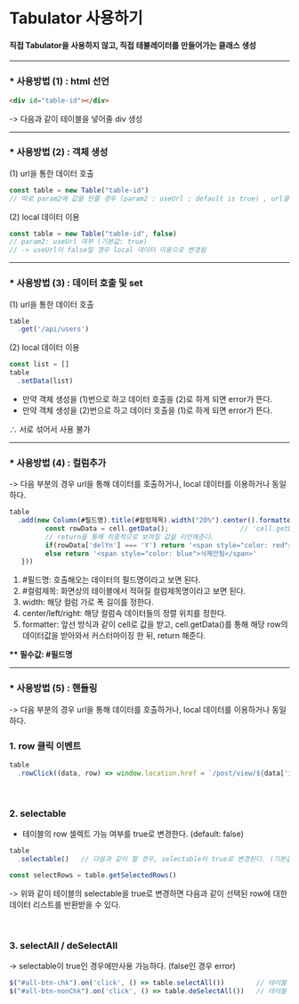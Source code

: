 # Tabulator 사용하기

#### 직접 Tabulator을 사용하지 않고, 직접 테뷸레이터를 만들어가는 클래스 생성

----

### * 사용방법 (1) : html 선언

```html
<div id="table-id"></div>
```
-> 다음과 같이 테이블을 넣어줄 div 생성

---

### * 사용방법 (2) : 객체 생성

(1) url을 통한 데이터 호출

```js
const table = new Table("table-id")
// 따로 param2에 값을 안줄 경우 (param2 : useUrl : default is true) , url을 통한 직접 데이터 호출
```

(2) local 데이터 이용
```js
const table = new Table("table-id", false)
// param2: useUrl 여부 (기본값: true)
// -> useUrl이 false일 경우 local 데이터 이용으로 변경됨
```

---

### * 사용방법 (3) : 데이터 호출 및 set

(1) url을 통한 데이터 호출

```js
table
  .get('/api/users')
```

(2) local 데이터 이용

```js
const list = []
table
  .setData(list)
```

* 만약 객체 생성을 (1)번으로 하고 데이터 호출을 (2)로 하게 되면 error가 뜬다.
*  만약 객체 생성을 (2)번으로 하고 데이터 호출을 (1)로 하게 되면 error가 뜬다.

∴ 서로 섞어서 사용 불가

---

### * 사용방법 (4) : 컬럼추가

-> 다음 부분의 경우 url을 통해 데이터를 호출하거나, local 데이터를 이용하거나 동일하다.

```js
table
  .add(new Column(#필드명).title(#컬럼제목).width("20%").center().formatter(function(cell) {
         const rowData = cell.getData();                  // 'cell.getData()'를 통해 해당 row 데이터를 가져온다.
         // return을 통해 최종적으로 보여질 값을 리턴해준다.
         if(rowData['delYn'] === 'Y') return '<span style="color: red">삭제됨</span>'
         else return '<span style="color: blue">삭제안됨</span>' 
   }))
```

1.  #필드명: 호출해오는 데이터의 필드명이라고 보면 된다.
2.  #컬럼제목: 화면상의 테이블에서 적혀질 컬럼제목명이라고 보면 된다.
3.  width: 해당 컬럼 가로 폭 길이를 정한다.
4.  center/left/right: 해당 컬럼속 데이터들의 정렬 위치를 정한다.
5.  formatter: 앞선 방식과 같이 cell로 값을 받고, cell.getData()를 통해 해당 row의 데이터값을 받아와서 커스터마이징 한 뒤, return 해준다.
 
__** 필수값: #필드명__

---

### * 사용방법 (5) : 핸들링

-> 다음 부분의 경우 url을 통해 데이터를 호출하거나, local 데이터를 이용하거나 동일하다.

### 1. row 클릭 이벤트
```js
table
  .rowClick((data, row) => window.location.href = `/post/view/${data['id']}`)  // 해당 row클릭에 대한 클릭 이벤트를 설정할 수 있다.
```

<br/>

### 2. selectable

* 테이블의 row 셀렉트 가능 여부를 true로 변경한다. (default: false)

```js
table
  .selectable()   // 다음과 같이 할 경우, selectable이 true로 변경된다. (기본값: false)
```
```js
const selectRows = table.getSelectedRows()
```
  -> 위와 같이 테이블의 selectable을 true로 변경하면 다음과 같이 선택된 row에 대한 데이터 리스트를 반환받을 수 있다.

<br/>

### 3. selectAll / deSelectAll

  -> selectable이 true인 경우에만사용 가능하다. (false인 경우 error)

```js
$("#all-btn-chk").on('click', () => table.selectAll())        // 테이블 row 전체 선택
$("#all-btn-nonChk").on('click', () => table.deSelectAll())   // 테이블 row 전체 선택 해제
```
